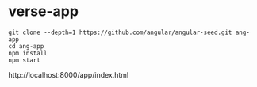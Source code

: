 # verse-app

```
git clone --depth=1 https://github.com/angular/angular-seed.git ang-app
cd ang-app
npm install
npm start
```
http://localhost:8000/app/index.html
